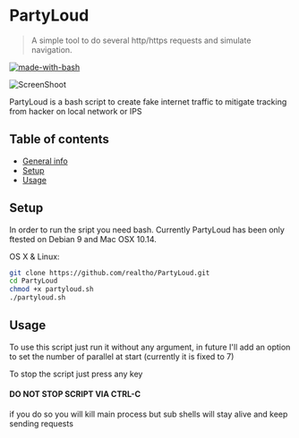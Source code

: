 # PartyLoud
> A simple tool to do several http/https requests and simulate navigation.

[![made-with-bash](https://img.shields.io/badge/Made%20with-Bash-1f425f.svg)](https://www.gnu.org/software/bash/)

![ScreenShoot](https://imgur.com/cn1eEFs)

PartyLoud is a bash script to create fake internet traffic
to mitigate tracking from hacker on local network or IPS

## Table of contents
* [General info](#general-info)
* [Setup](#setup)
* [Usage](#usage)

## Setup

In order to run the sript you need bash.
Currently PartyLoud has been only ftested on Debian 9 and Mac OSX 10.14.


OS X & Linux:

```sh
git clone https://github.com/realtho/PartyLoud.git
cd PartyLoud
chmod +x partyloud.sh
./partyloud.sh
```

## Usage

To use this script just run it without any argument, in future
I'll add an option to set the number of parallel at start
(currently it is fixed to 7)

To stop the script just press any key
#### DO NOT STOP SCRIPT VIA CTRL-C
if you do so you will kill main process but sub shells will stay alive
and keep sending requests
